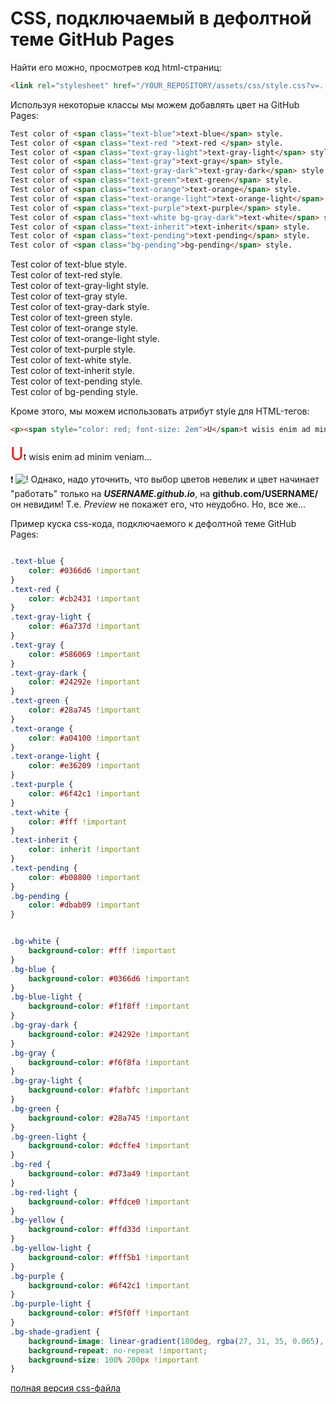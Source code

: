 # CSS, подключаемый в дефолтной теме GitHub Pages

Найти его можно, просмотрев код html-страниц:

```html
<link rel="stylesheet" href="/YOUR_REPOSITORY/assets/css/style.css?v=...">
```
Используя некоторые классы мы можем добавлять цвет на GitHub Pages:

```html
Test color of <span class="text-blue">text-blue</span> style.  
Test color of <span class="text-red ">text-red </span> style.  
Test color of <span class="text-gray-light">text-gray-light</span> style.  
Test color of <span class="text-gray">text-gray</span> style.  
Test color of <span class="text-gray-dark">text-gray-dark</span> style.  
Test color of <span class="text-green">text-green</span> style.  
Test color of <span class="text-orange">text-orange</span> style.  
Test color of <span class="text-orange-light">text-orange-light</span> style.  
Test color of <span class="text-purple">text-purple</span> style.  
Test color of <span class="text-white bg-gray-dark">text-white</span> style.  
Test color of <span class="text-inherit">text-inherit</span> style.  
Test color of <span class="text-pending">text-pending</span> style.  
Test color of <span class="bg-pending">bg-pending</span> style.  
```

Test color of <span class="text-blue">text-blue</span> style.  
Test color of <span class="text-red ">text-red </span> style.  
Test color of <span class="text-gray-light">text-gray-light</span> style.  
Test color of <span class="text-gray">text-gray</span> style.  
Test color of <span class="text-gray-dark">text-gray-dark</span> style.  
Test color of <span class="text-green">text-green</span> style.  
Test color of <span class="text-orange">text-orange</span> style.  
Test color of <span class="text-orange-light">text-orange-light</span> style.  
Test color of <span class="text-purple">text-purple</span> style.  
Test color of <span class="text-white bg-gray-dark">text-white</span> style.  
Test color of <span class="text-inherit">text-inherit</span> style.  
Test color of <span class="text-pending">text-pending</span> style.  
Test color of <span class="bg-pending">bg-pending</span> style.  

Кроме этого, мы можем использовать атрибут style для HTML-тегов:

```html
<p><span style="color: red; font-size: 2em">U</span>t wisis enim ad minim veniam...</p>
```

<p><span style="color: red; font-size: 2em">U</span>t wisis enim ad minim veniam...</p>


:exclamation: ![!](/technote/i/wa.png) Однако, надо уточнить, что выбор цветов невелик и цвет начинает "работать" только на _**USERNAME.github.io**_, на **github.com/USERNAME/** он невидим! Т.е. _Preview_ не покажет его, что неудобно. Но, все же...

Пример куска css-кода, подключаемого к дефолтной теме GitHub Pages:

```css

.text-blue {
	color: #0366d6 !important
}
.text-red {
	color: #cb2431 !important
}
.text-gray-light {
	color: #6a737d !important
}
.text-gray {
	color: #586069 !important
}
.text-gray-dark {
	color: #24292e !important
}
.text-green {
	color: #28a745 !important
}
.text-orange {
	color: #a04100 !important
}
.text-orange-light {
	color: #e36209 !important
}
.text-purple {
	color: #6f42c1 !important
}
.text-white {
	color: #fff !important
}
.text-inherit {
	color: inherit !important
}
.text-pending {
	color: #b08800 !important
}
.bg-pending {
	color: #dbab09 !important
}


.bg-white {
	background-color: #fff !important
}
.bg-blue {
	background-color: #0366d6 !important
}
.bg-blue-light {
	background-color: #f1f8ff !important
}
.bg-gray-dark {
	background-color: #24292e !important
}
.bg-gray {
	background-color: #f6f8fa !important
}
.bg-gray-light {
	background-color: #fafbfc !important
}
.bg-green {
	background-color: #28a745 !important
}
.bg-green-light {
	background-color: #dcffe4 !important
}
.bg-red {
	background-color: #d73a49 !important
}
.bg-red-light {
	background-color: #ffdce0 !important
}
.bg-yellow {
	background-color: #ffd33d !important
}
.bg-yellow-light {
	background-color: #fff5b1 !important
}
.bg-purple {
	background-color: #6f42c1 !important
}
.bg-purple-light {
	background-color: #f5f0ff !important
}
.bg-shade-gradient {
	background-image: linear-gradient(180deg, rgba(27, 31, 35, 0.065), rgba(27, 31, 35, 0)) !important;
	background-repeat: no-repeat !important;
	background-size: 100% 200px !important
}
```

[полная версия css-файла](github.css)
